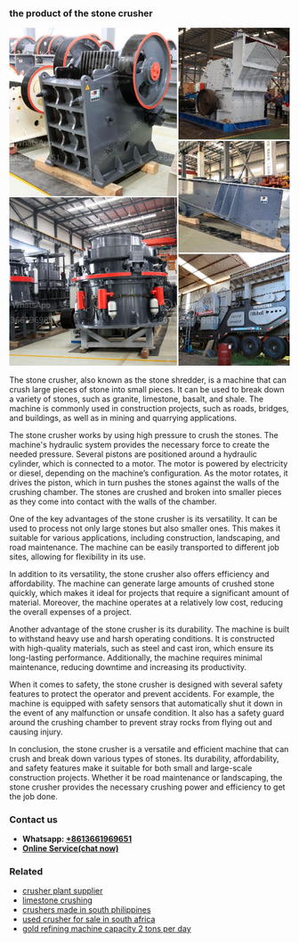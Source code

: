 <h3>the product of the stone crusher</h3><img src='1708663742.jpg' alt=''><p>The stone crusher, also known as the stone shredder, is a machine that can crush large pieces of stone into small pieces. It can be used to break down a variety of stones, such as granite, limestone, basalt, and shale. The machine is commonly used in construction projects, such as roads, bridges, and buildings, as well as in mining and quarrying applications.</p><p>The stone crusher works by using high pressure to crush the stones. The machine's hydraulic system provides the necessary force to create the needed pressure. Several pistons are positioned around a hydraulic cylinder, which is connected to a motor. The motor is powered by electricity or diesel, depending on the machine’s configuration. As the motor rotates, it drives the piston, which in turn pushes the stones against the walls of the crushing chamber. The stones are crushed and broken into smaller pieces as they come into contact with the walls of the chamber.</p><p>One of the key advantages of the stone crusher is its versatility. It can be used to process not only large stones but also smaller ones. This makes it suitable for various applications, including construction, landscaping, and road maintenance. The machine can be easily transported to different job sites, allowing for flexibility in its use.</p><p>In addition to its versatility, the stone crusher also offers efficiency and affordability. The machine can generate large amounts of crushed stone quickly, which makes it ideal for projects that require a significant amount of material. Moreover, the machine operates at a relatively low cost, reducing the overall expenses of a project.</p><p>Another advantage of the stone crusher is its durability. The machine is built to withstand heavy use and harsh operating conditions. It is constructed with high-quality materials, such as steel and cast iron, which ensure its long-lasting performance. Additionally, the machine requires minimal maintenance, reducing downtime and increasing its productivity.</p><p>When it comes to safety, the stone crusher is designed with several safety features to protect the operator and prevent accidents. For example, the machine is equipped with safety sensors that automatically shut it down in the event of any malfunction or unsafe condition. It also has a safety guard around the crushing chamber to prevent stray rocks from flying out and causing injury.</p><p>In conclusion, the stone crusher is a versatile and efficient machine that can crush and break down various types of stones. Its durability, affordability, and safety features make it suitable for both small and large-scale construction projects. Whether it be road maintenance or landscaping, the stone crusher provides the necessary crushing power and efficiency to get the job done.</p><h3>Contact us</h3><ul><li><strong>Whatsapp:&nbsp;<a href="https://wa.me/8613661969651">+8613661969651</a></strong></li><li><a href="https://swt.shibang-china.com/?git&amp;zhl&amp;the product of the stone crusher"><strong>Online Service(chat now)</strong></a></li></ul><h3>Related</h3><ul><li><a href='crusher plant supplier.md'>crusher plant supplier</a></li><li><a href='limestone crushing.md'>limestone crushing</a></li><li><a href='crushers made in south philippines.md'>crushers made in south philippines</a></li><li><a href='used crusher for sale in south africa.md'>used crusher for sale in south africa</a></li><li><a href='gold refining machine capacity 2 tons per day.md'>gold refining machine capacity 2 tons per day</a></li></ul>